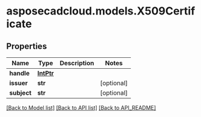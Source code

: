 # asposecadcloud.models.X509Certificate

## Properties
Name | Type | Description | Notes
------------ | ------------- | ------------- | -------------
**handle** | [**IntPtr**](IntPtr.md) |  | 
**issuer** | **str** |  | [optional] 
**subject** | **str** |  | [optional] 

[[Back to Model list]](API_README.md#documentation-for-models) [[Back to API list]](API_README.md#documentation-for-api-endpoints) [[Back to API_README]](API_README.md)


